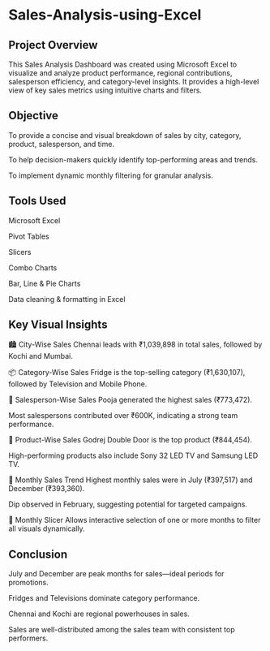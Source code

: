 # Sales-Analysis-using-Excel

## Project Overview
This Sales Analysis Dashboard was created using Microsoft Excel to visualize and analyze product performance, regional contributions, salesperson efficiency, and category-level insights. It provides a high-level view of key sales metrics using intuitive charts and filters.


## Objective

To provide a concise and visual breakdown of sales by city, category, product, salesperson, and time.

To help decision-makers quickly identify top-performing areas and trends.

To implement dynamic monthly filtering for granular analysis.

## Tools Used

Microsoft Excel

Pivot Tables

Slicers

Combo Charts

Bar, Line & Pie Charts

Data cleaning & formatting in Excel

 ## Key Visual Insights
 
🏙️ City-Wise Sales
Chennai leads with ₹1,039,898 in total sales, followed by Kochi and Mumbai.

📦 Category-Wise Sales
Fridge is the top-selling category (₹1,630,107), followed by Television and Mobile Phone.

👤 Salesperson-Wise Sales
Pooja generated the highest sales (₹773,472).

Most salespersons contributed over ₹600K, indicating a strong team performance.

📱 Product-Wise Sales
Godrej Double Door is the top product (₹844,454).

High-performing products also include Sony 32 LED TV and Samsung LED TV.

📅 Monthly Sales Trend
Highest monthly sales were in July (₹397,517) and December (₹393,360).

Dip observed in February, suggesting potential for targeted campaigns.

🔘 Monthly Slicer
Allows interactive selection of one or more months to filter all visuals dynamically.

## Conclusion

July and December are peak months for sales—ideal periods for promotions.

Fridges and Televisions dominate category performance.

Chennai and Kochi are regional powerhouses in sales.

Sales are well-distributed among the sales team with consistent top performers.

